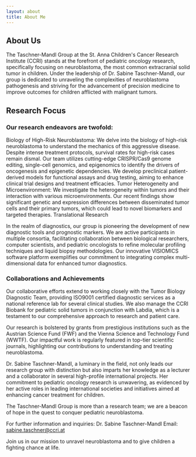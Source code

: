 ```yaml
---
layout: about
title: About Me
---
```


## About Us

The Taschner-Mandl Group at the St. Anna Children's Cancer Research Institute (CCRI) stands at the forefront of pediatric oncology research, specifically focusing on neuroblastoma, the most common extracranial solid tumor in children. Under the leadership of Dr. Sabine Taschner-Mandl, our group is dedicated to unraveling the complexities of neuroblastoma pathogenesis and striving for the advancement of precision medicine to improve outcomes for children afflicted with malignant tumors.

## Research Focus

### Our research endeavors are twofold:

Biology of High-Risk Neuroblastoma: We delve into the biology of high-risk neuroblastoma to understand the mechanics of this aggressive disease. Despite intense treatment protocols, survival rates for high-risk cases remain dismal. Our team utilizes cutting-edge CRISPR/Cas9 genome editing, single-cell genomics, and epigenomics to identify the drivers of oncogenesis and epigenetic dependencies. We develop preclinical patient-derived models for functional assays and drug testing, aiming to enhance clinical trial designs and treatment efficacies.
Tumor Heterogeneity and Microenvironment: We investigate the heterogeneity within tumors and their interaction with various microenvironments. Our recent findings show significant genetic and expression differences between disseminated tumor cells and their primary tumors, which could lead to novel biomarkers and targeted therapies.
Translational Research

In the realm of diagnostics, our group is pioneering the development of new diagnostic tools and prognostic markers. We are active participants in multiple consortia, facilitating collaboration between biological researchers, computer scientists, and pediatric oncologists to refine molecular profiling techniques and liquid biopsy methodologies. Our innovative VISIOMICS software platform exemplifies our commitment to integrating complex multi-dimensional data for enhanced tumor diagnostics.

### Collaborations and Achievements

Our collaborative efforts extend to working closely with the Tumor Biology Diagnostic Team, providing ISO9001 certified diagnostic services as a national reference lab for several clinical studies. We also manage the CCRI Biobank for pediatric solid tumors in conjunction with Labdia, which is a testament to our comprehensive approach to research and patient care.

Our research is bolstered by grants from prestigious institutions such as the Austrian Science Fund (FWF) and the Vienna Science and Technology Fund (WWTF). Our impactful work is regularly featured in top-tier scientific journals, highlighting our contributions to understanding and treating neuroblastoma.

Dr. Sabine Taschner-Mandl, a luminary in the field, not only leads our research group with distinction but also imparts her knowledge as a lecturer and a collaborator in several high-profile international projects. Her commitment to pediatric oncology research is unwavering, as evidenced by her active roles in leading international societies and initiatives aimed at enhancing cancer treatment for children.

The Taschner-Mandl Group is more than a research team; we are a beacon of hope in the quest to conquer pediatric neuroblastoma.

For further information and inquiries:
Dr. Sabine Taschner-Mandl
Email: sabine.taschner@ccri.at

Join us in our mission to unravel neuroblastoma and to give children a fighting chance at life.